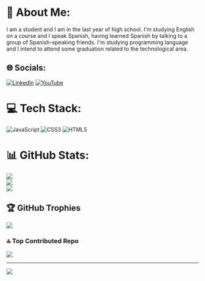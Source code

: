 # 💫 About Me:
I am a student and I am in the last year of high school. I'm studying English on a course and I speak Spanish, having learned Spanish by talking to a group of Spanish-speaking friends. I'm studying programming language and I intend to attend some graduation related to the technological area.


## 🌐 Socials:
[![LinkedIn](https://img.shields.io/badge/LinkedIn-%230077B5.svg?logo=linkedin&logoColor=white)](https://linkedin.com/in/https://www.linkedin.com/in/vitor-hugo-m-27a513219) [![YouTube](https://img.shields.io/badge/YouTube-%23FF0000.svg?logo=YouTube&logoColor=white)](https://youtube.com/@UCUPNkI9MopZhwT8XI6zl1nA) 

# 💻 Tech Stack:
![JavaScript](https://img.shields.io/badge/javascript-%23323330.svg?style=for-the-badge&logo=javascript&logoColor=%23F7DF1E) ![CSS3](https://img.shields.io/badge/css3-%231572B6.svg?style=for-the-badge&logo=css3&logoColor=white) ![HTML5](https://img.shields.io/badge/html5-%23E34F26.svg?style=for-the-badge&logo=html5&logoColor=white)
# 📊 GitHub Stats:
![](https://github-readme-stats.vercel.app/api?username=CaptainFlooyd&theme=vision-friendly-dark&hide_border=false&include_all_commits=false&count_private=false)<br/>
![](https://github-readme-streak-stats.herokuapp.com/?user=CaptainFlooyd&theme=vision-friendly-dark&hide_border=false)<br/>
![](https://github-readme-stats.vercel.app/api/top-langs/?username=CaptainFlooyd&theme=vision-friendly-dark&hide_border=false&include_all_commits=false&count_private=false&layout=compact)

## 🏆 GitHub Trophies
![](https://github-profile-trophy.vercel.app/?username=CaptainFlooyd&theme=dracula&no-frame=false&no-bg=true&margin-w=4)

### 🔝 Top Contributed Repo
![](https://github-contributor-stats.vercel.app/api?username=CaptainFlooyd&limit=5&theme=dark&combine_all_yearly_contributions=true)

---
[![](https://visitcount.itsvg.in/api?id=CaptainFlooyd&icon=0&color=0)](https://visitcount.itsvg.in)

<!-- Proudly created with GPRM ( https://gprm.itsvg.in ) -->

